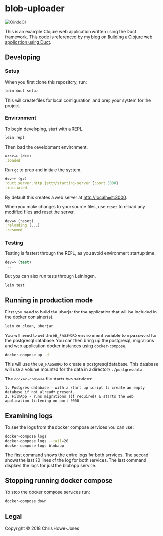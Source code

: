 # blob-uploader

[![CircleCI](https://circleci.com/gh/chrishowejones/blog-blob-uploader.svg?style=svg)](https://circleci.com/gh/chrishowejones/blog-blob-uploader)

This is an example Clojure web application written using the Duct
framework. This code is referenced by my blog on [Building a Clojure
web application using Duct](https://circleci.com/blog/build-a-clojure-web-app-using-duct/).

## Developing

### Setup

When you first clone this repository, run:

```sh
lein duct setup
```

This will create files for local configuration, and prep your system
for the project.

### Environment

To begin developing, start with a REPL.

```sh
lein repl
```

Then load the development environment.

```clojure
user=> (dev)
:loaded
```

Run `go` to prep and initiate the system.

```clojure
dev=> (go)
:duct.server.http.jetty/starting-server {:port 3000}
:initiated
```

By default this creates a web server at <http://localhost:3000>.

When you make changes to your source files, use `reset` to reload any
modified files and reset the server.

```clojure
dev=> (reset)
:reloading (...)
:resumed
```

### Testing

Testing is fastest through the REPL, as you avoid environment startup
time.

```clojure
dev=> (test)
...
```

But you can also run tests through Leiningen.

```sh
lein test
```

## Running in production mode

First you need to build the uberjar for the application that will be
included in the docker container(s).

``` sh
lein do clean, uberjar
```

You will need to set the `DB_PASSWORD` environment variable to a
password for the postgresql database. You can then bring up the
postgresql, migrations and web application docker instances using
`docker-compose`.

``` sh
docker-compose up -d
```

This will use the `DB_PASSWORD` to create a postgresql database. This
database will use a volume mounted for the data in a directory
`./postgresdata`.

The `docker-compose` file starts two services:

    1. Postgres database - with a start up script to create an empty
    database if not already present.
    2. FilmApp - runs migrations (if required) & starts the web
    application listening on port 3000

## Examining logs

To see the logs from the docker compose services you can use:

``` sh
docker-compose logs
docker-compose logs --tail=20
docker-compose logs blobapp
```
The first command shows the entire logs for both services. The second
shows the last 20 lines of the log for both services. The last command
displays the logs for just the blobapp service.

## Stopping running docker compose

To stop the docker compose services run:

``` sh
docker-compose down
```

## Legal

Copyright © 2018 Chris Howe-Jones
